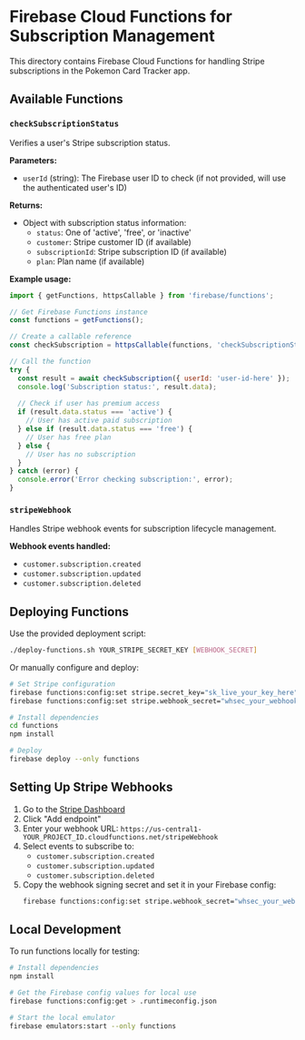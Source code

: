 # Firebase Cloud Functions for Subscription Management

This directory contains Firebase Cloud Functions for handling Stripe subscriptions in the Pokemon Card Tracker app.

## Available Functions

### `checkSubscriptionStatus`

Verifies a user's Stripe subscription status.

**Parameters:**
- `userId` (string): The Firebase user ID to check (if not provided, will use the authenticated user's ID)

**Returns:**
- Object with subscription status information:
  - `status`: One of 'active', 'free', or 'inactive'
  - `customer`: Stripe customer ID (if available)
  - `subscriptionId`: Stripe subscription ID (if available)
  - `plan`: Plan name (if available)

**Example usage:**
```javascript
import { getFunctions, httpsCallable } from 'firebase/functions';

// Get Firebase Functions instance
const functions = getFunctions();

// Create a callable reference
const checkSubscription = httpsCallable(functions, 'checkSubscriptionStatus');

// Call the function
try {
  const result = await checkSubscription({ userId: 'user-id-here' });
  console.log('Subscription status:', result.data);
  
  // Check if user has premium access
  if (result.data.status === 'active') {
    // User has active paid subscription
  } else if (result.data.status === 'free') {
    // User has free plan
  } else {
    // User has no subscription
  }
} catch (error) {
  console.error('Error checking subscription:', error);
}
```

### `stripeWebhook`

Handles Stripe webhook events for subscription lifecycle management.

**Webhook events handled:**
- `customer.subscription.created`
- `customer.subscription.updated`
- `customer.subscription.deleted`

## Deploying Functions

Use the provided deployment script:

```bash
./deploy-functions.sh YOUR_STRIPE_SECRET_KEY [WEBHOOK_SECRET]
```

Or manually configure and deploy:

```bash
# Set Stripe configuration
firebase functions:config:set stripe.secret_key="sk_live_your_key_here"
firebase functions:config:set stripe.webhook_secret="whsec_your_webhook_secret"

# Install dependencies
cd functions
npm install

# Deploy
firebase deploy --only functions
```

## Setting Up Stripe Webhooks

1. Go to the [Stripe Dashboard](https://dashboard.stripe.com/webhooks)
2. Click "Add endpoint"
3. Enter your webhook URL: `https://us-central1-YOUR_PROJECT_ID.cloudfunctions.net/stripeWebhook`
4. Select events to subscribe to:
   - `customer.subscription.created`
   - `customer.subscription.updated`
   - `customer.subscription.deleted`
5. Copy the webhook signing secret and set it in your Firebase config:
   ```bash
   firebase functions:config:set stripe.webhook_secret="whsec_your_webhook_secret"
   ```

## Local Development

To run functions locally for testing:

```bash
# Install dependencies
npm install

# Get the Firebase config values for local use
firebase functions:config:get > .runtimeconfig.json

# Start the local emulator
firebase emulators:start --only functions
``` 